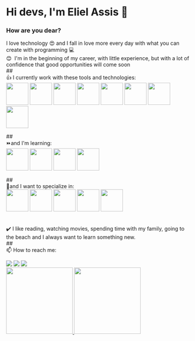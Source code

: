 # Hi devs, I'm Eliel Assis 👋

### How are you dear?

I love technology 😍 and I fall in love more every day with what you can create with programming 💻
<br/> 😊&nbsp; I'm in the beginning of my career, with little experience, but with a lot of confidence that good opportunities will come soon 
<br/> 
##<br/>&#128077; I currently work with these tools and technologies:<br/>
  <img src="https://cdn.jsdelivr.net/gh/devicons/devicon/icons/html5/html5-original-wordmark.svg" width="60" height="60"/>
  <img src="https://cdn.jsdelivr.net/gh/devicons/devicon/icons/css3/css3-original-wordmark.svg" width="60" height="60"/>
  <img src="https://cdn.jsdelivr.net/gh/devicons/devicon/icons/javascript/javascript-original.svg" width="60" height="60"/>
  <img src="https://cdn.jsdelivr.net/gh/devicons/devicon/icons/nodejs/nodejs-original-wordmark.svg" width="60" height="60"/>
  <img src="https://cdn.jsdelivr.net/gh/devicons/devicon/icons/mysql/mysql-original-wordmark.svg" width="60" height="60"/>
  <img src="https://cdn.jsdelivr.net/gh/devicons/devicon/icons/csharp/csharp-original.svg" width="60" height="60"/>
  <img src="https://cdn.jsdelivr.net/gh/devicons/devicon/icons/dot-net/dot-net-original.svg" width="60" height="60"/>
  <img src="https://cdn.jsdelivr.net/gh/devicons/devicon/icons/git/git-original-wordmark.svg" width="60" height="60"/>   
  
          

##<br/>⏩and I'm learning:<br/>
  <img src="https://cdn.jsdelivr.net/gh/devicons/devicon/icons/typescript/typescript-original.svg" width="60" height="60"/>
  <img src="https://cdn.jsdelivr.net/gh/devicons/devicon/icons/react/react-original-wordmark.svg" width="60" height="60"/>
  <img src="https://cdn.jsdelivr.net/gh/devicons/devicon/icons/mongodb/mongodb-original-wordmark.svg" width="60" height="60"/>
  <img src="https://cdn.jsdelivr.net/gh/devicons/devicon/icons/figma/figma-original.svg" width="60" height="60"/>
  
##<br/>&#128301;and I want to specialize in:<br/>
  <img src="https://cdn.jsdelivr.net/gh/devicons/devicon/icons/sass/sass-original.svg" width="60" height="60"/>
   <img src="https://cdn.jsdelivr.net/gh/devicons/devicon/icons/vuejs/vuejs-original-wordmark.svg" width="60" height="60"/>
   <img src="https://cdn.jsdelivr.net/gh/devicons/devicon/icons/graphql/graphql-plain-wordmark.svg" width="60" height="60"/>
   <img src="https://cdn.jsdelivr.net/gh/devicons/devicon/icons/angularjs/angularjs-original-wordmark.svg" width="60" height="60"/>
   <img src="https://cdn.jsdelivr.net/gh/devicons/devicon/icons/python/python-original-wordmark.svg" width="60" height="60"/>
<br/>          
<br/>:heavy_check_mark:&nbsp;I like reading, watching movies, spending time with my family, going to the beach and I always want to learn something new.
<br/>
##<br/>📫 How to reach me:

<div>
<!--<a href="https://www.youtube.com/seu-canal-youtube-aqui" target="_blank"><img src="https://img.shields.io/badge/YouTube-FF0000?style=for-the-badge&logo=youtube&logoColor=white" target="_blank"></a>-->
<a href="https://instagram.com/eliel_assis_oliveira" target="_blank"><img src="https://img.shields.io/badge/-Instagram-%23E4405F?style=for-the-badge&logo=instagram&logoColor=white" target="_blank"></a>
<!--<a href="https://www.twitch.tv/seu-usuário-aqui" target="_blank"><img src="https://img.shields.io/badge/Twitch-9146FF?style=for-the-badge&logo=twitch&logoColor=white" target="_blank"></a>-->
<a href = "mailto:eliel.assis7@hotmail.com"><img src="https://img.shields.io/badge/Outlook-0078D4?style=for-the-badge&logo=outlook&logoColor=white" target="_blank"></a>
<a href="https://www.linkedin.com/in/eliel-assis-oliveira/" target="_blank"><img src="https://img.shields.io/badge/-LinkedIn-%230077B5?style=for-the-badge&logo=linkedin&logoColor=white" target="_blank"></a>   
</div>


<div>
<a href="https://github.com/elielassis7">
<img height="180em" src="https://github-readme-stats.vercel.app/api/top-langs/?username=elielassis7&layout=compact&langs_count=7&theme=dracula"/>
<img height="180em" src="https://github-readme-stats.vercel.app/api?username=elielassis7&show_icons=true&theme=dracula&include_all_commits=true&count_private=true"/>
</div>


